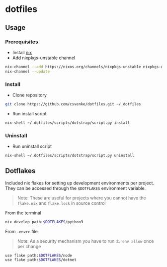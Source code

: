 # dotfiles

## Usage

### Prerequisites

- Install [nix](https://nixos.org/download)
- Add nixpkgs-unstable channel

```bash
nix-channel --add https://nixos.org/channels/nixpkgs-unstable nixpkgs-unstable
nix-channel --update
```

### Install

- Clone repository

```bash
git clone https://github.com/csvenke/dotfiles.git ~/.dotfiles
```

- Run install script

```bash
nix-shell ~/.dotfiles/scripts/dotstrap/script.py install
```

### Uninstall

- Run uninstall script

```bash
nix-shell ~/.dotfiles/scripts/dotstrap/script.py uninstall
```

## Dotflakes

Included nix flakes for setting up development environments per project. They can be accessed through the `$DOTFLAKES` environment variable.

> Note: These are useful for projects where you cannot have the `flake.nix` and `flake.lock` in source control

From the terminal

```bash
nix develop path:$DOTFLAKES/python3
```

From `.envrc` file

> Note: As a security mechanism you have to run `direnv allow` once per change

```bash
use flake path:$DOTFLAKES/node
use flake path:$DOTFLAKES/dotnet
```
